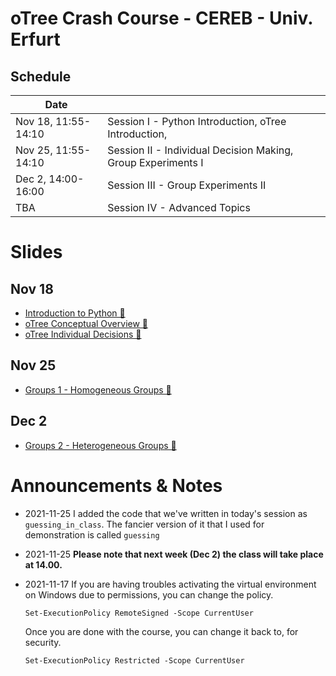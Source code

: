 # oTree Crash Course - CEREB - Univ. Erfurt

## Schedule
| Date      |                                                          |
|-----------|----------------------------------------------------------|
| Nov 18, 11:55-14:10   | Session I  - Python Introduction, oTree Introduction,  |
| Nov 25, 11:55-14:10   | Session II - Individual Decision Making, Group Experiments I                           |
| Dec 2,  14:00-16:00     | Session III - Group Experiments II                            |
| TBA       | Session IV - Advanced Topics
# Slides
## Nov 18
* [Introduction to Python 🔗](https://www.saral.it/cereb-otree/slides/python_intro.html)
* [oTree Conceptual Overview 🔗](https://www.saral.it/cereb-otree/slides/otree_conceptual_overview.html)
* [oTree Individual Decisions 🔗](https://www.saral.it/cereb-otree/slides/otree_individual.html)
## Nov 25
* [Groups 1 - Homogeneous Groups 🔗](https://www.saral.it/cereb-otree/slides/otree_group.html)
## Dec 2
* [Groups 2 - Heterogeneous Groups 🔗](https://www.saral.it/cereb-otree/slides/otree_group2.html)


# Announcements & Notes
* 2021-11-25 I added the code that we've written in today's session as `guessing_in_class`. The fancier version of it that I used for demonstration is called `guessing`
* 2021-11-25 **Please note that next week (Dec 2) the class will take place at 14.00.**

* 2021-11-17 If you are having troubles activating the virtual environment on Windows due to permissions, you can change the policy.
  ```
  Set-ExecutionPolicy RemoteSigned -Scope CurrentUser 
  ```

  Once you are done with the course, you can change it back to, for security.

  ```
  Set-ExecutionPolicy Restricted -Scope CurrentUser       
  ```
